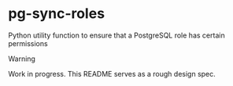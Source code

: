 # pg-sync-roles

Python utility function to ensure that a PostgreSQL role has certain permissions

> [!WARNING]  
> Work in progress. This README serves as a rough design spec.

